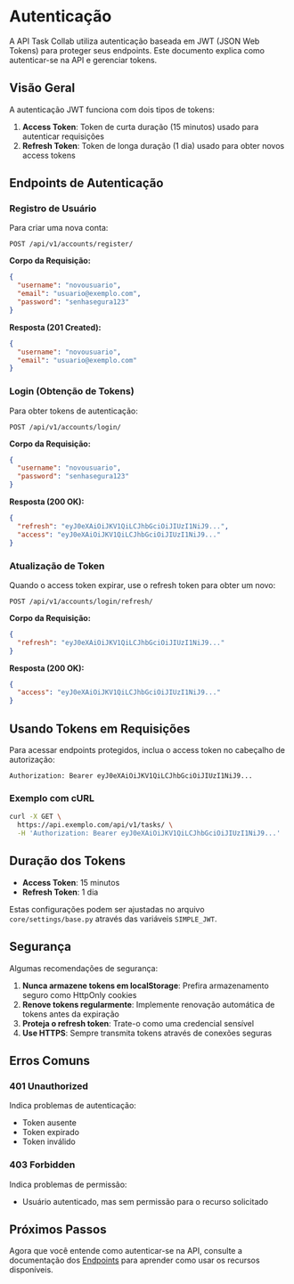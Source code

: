 # Autenticação

A API Task Collab utiliza autenticação baseada em JWT (JSON Web Tokens) para proteger seus endpoints. Este documento explica como autenticar-se na API e gerenciar tokens.

## Visão Geral

A autenticação JWT funciona com dois tipos de tokens:

1. **Access Token**: Token de curta duração (15 minutos) usado para autenticar requisições
2. **Refresh Token**: Token de longa duração (1 dia) usado para obter novos access tokens

## Endpoints de Autenticação

### Registro de Usuário

Para criar uma nova conta:

```
POST /api/v1/accounts/register/
```

**Corpo da Requisição:**
```json
{
  "username": "novousuario",
  "email": "usuario@exemplo.com",
  "password": "senhasegura123"
}
```

**Resposta (201 Created):**
```json
{
  "username": "novousuario",
  "email": "usuario@exemplo.com"
}
```

### Login (Obtenção de Tokens)

Para obter tokens de autenticação:

```
POST /api/v1/accounts/login/
```

**Corpo da Requisição:**
```json
{
  "username": "novousuario",
  "password": "senhasegura123"
}
```

**Resposta (200 OK):**
```json
{
  "refresh": "eyJ0eXAiOiJKV1QiLCJhbGciOiJIUzI1NiJ9...",
  "access": "eyJ0eXAiOiJKV1QiLCJhbGciOiJIUzI1NiJ9..."
}
```

### Atualização de Token

Quando o access token expirar, use o refresh token para obter um novo:

```
POST /api/v1/accounts/login/refresh/
```

**Corpo da Requisição:**
```json
{
  "refresh": "eyJ0eXAiOiJKV1QiLCJhbGciOiJIUzI1NiJ9..."
}
```

**Resposta (200 OK):**
```json
{
  "access": "eyJ0eXAiOiJKV1QiLCJhbGciOiJIUzI1NiJ9..."
}
```

## Usando Tokens em Requisições

Para acessar endpoints protegidos, inclua o access token no cabeçalho de autorização:

```
Authorization: Bearer eyJ0eXAiOiJKV1QiLCJhbGciOiJIUzI1NiJ9...
```

### Exemplo com cURL

```bash
curl -X GET \
  https://api.exemplo.com/api/v1/tasks/ \
  -H 'Authorization: Bearer eyJ0eXAiOiJKV1QiLCJhbGciOiJIUzI1NiJ9...'
```

## Duração dos Tokens

- **Access Token**: 15 minutos
- **Refresh Token**: 1 dia

Estas configurações podem ser ajustadas no arquivo `core/settings/base.py` através das variáveis `SIMPLE_JWT`.

## Segurança

Algumas recomendações de segurança:

1. **Nunca armazene tokens em localStorage**: Prefira armazenamento seguro como HttpOnly cookies
2. **Renove tokens regularmente**: Implemente renovação automática de tokens antes da expiração
3. **Proteja o refresh token**: Trate-o como uma credencial sensível
4. **Use HTTPS**: Sempre transmita tokens através de conexões seguras

## Erros Comuns

### 401 Unauthorized

Indica problemas de autenticação:
- Token ausente
- Token expirado
- Token inválido

### 403 Forbidden

Indica problemas de permissão:
- Usuário autenticado, mas sem permissão para o recurso solicitado

## Próximos Passos

Agora que você entende como autenticar-se na API, consulte a documentação dos [Endpoints](./endpoints.md) para aprender como usar os recursos disponíveis.